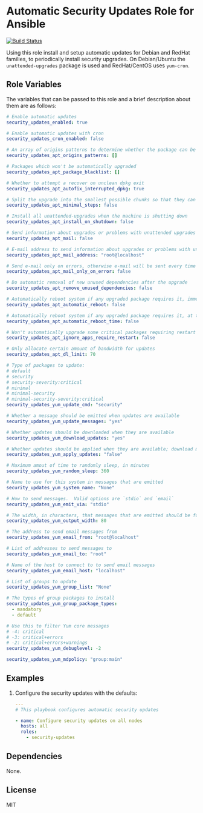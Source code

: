 # Automatic Security Updates Role for Ansible

[![Build Status](https://travis-ci.org/petemcw/ansible-role-security-updates.svg?branch=master)](https://travis-ci.org/petemcw/ansible-role-security-updates)

Using this role install and setup automatic updates for Debian and RedHat families, to periodically install security upgrades. On Debian/Ubuntu the `unattended-upgrades` package is used and RedHat/CentOS uses `yum-cron`.

## Role Variables

The variables that can be passed to this role and a brief description about
them are as follows:

```yaml
# Enable automatic updates
security_updates_enabled: true

# Enable automatic updates with cron
security_updates_cron_enabled: false

# An array of origins patterns to determine whether the package can be automatically installed
security_updates_apt_origins_patterns: []

# Packages which won't be automatically upgraded
security_updates_apt_package_blacklist: []

# Whether to attempt a recover on unclean dpkg exit
security_updates_apt_autofix_interrupted_dpkg: true

# Split the upgrade into the smallest possible chunks so that they can be interrupted with SIGUSR1
security_updates_apt_minimal_steps: false

# Install all unattended-upgrades when the machine is shutting down
security_updates_apt_install_on_shutdown: false

# Send information about upgrades or problems with unattended upgrades
security_updates_apt_mail: false

# E-mail address to send information about upgrades or problems with unattended upgrades
security_updates_apt_mail_address: "root@localhost"

# Send e-mail only on errors, otherwise e-mail will be sent every time there's a package upgrade
security_updates_apt_mail_only_on_error: false

# Do automatic removal of new unused dependencies after the upgrade
security_updates_apt_remove_unused_dependencies: false

# Automatically reboot system if any upgraded package requires it, immediately after the upgrade
security_updates_apt_automatic_reboot: false

# Automatically reboot system if any upgraded package requires it, at the specific time (HH:MM) instead of immediately after the upgrade
security_updates_apt_automatic_reboot_time: false

# Won't automatically upgrade some critical packages requiring restart after an upgrade, this forces it
security_updates_apt_ignore_apps_require_restart: false

# Only allocate certain amount of bandwidth for updates
security_updates_apt_dl_limit: 70

# Type of packages to update:
# default
# security
# security-severity:critical
# minimal
# minimal-security
# minimal-security-severity:critical
security_updates_yum_update_cmd: "security"

# Whether a message should be emitted when updates are available
security_updates_yum_update_messages: "yes"

# Whether updates should be downloaded when they are available
security_updates_yum_download_updates: "yes"

# Whether updates should be applied when they are available; download must also be "yes" for updates to be applied
security_updates_yum_apply_updates: "false"

# Maximum amout of time to randomly sleep, in minutes
security_updates_yum_random_sleep: 360

# Name to use for this system in messages that are emitted
security_updates_yum_system_name: "None"

# How to send messages.  Valid options are `stdio` and `email`
security_updates_yum_emit_via: "stdio"

# The width, in characters, that messages that are emitted should be formatted
security_updates_yum_output_width: 80

# The address to send email messages from
security_updates_yum_email_from: "root@localhost"

# List of addresses to send messages to
security_updates_yum_email_to: "root"

# Name of the host to connect to to send email messages
security_updates_yum_email_host: "localhost"

# List of groups to update
security_updates_yum_group_list: "None"

# The types of group packages to install
security_updates_yum_group_package_types:
  - mandatory
  - default

# Use this to filter Yum core messages
# -4: critical
# -3: critical+errors
# -2: critical+errors+warnings
security_updates_yum_debuglevel: -2

security_updates_yum_mdpolicy: "group:main"
```

## Examples

1. Configure the security updates with the defaults:

    ```yaml
    ---
    # This playbook configures automatic security updates

    - name: Configure security updates on all nodes
      hosts: all
      roles:
        - security-updates
    ```

## Dependencies

None.

## License

MIT
